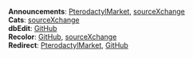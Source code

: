 **Announcements**: [PterodactylMarket](https://pterodactylmarket.com/resource/679), [sourceXchange](https://www.sourcexchange.net/products/announcements)\
**Cats**: [sourceXchange](https://www.sourcexchange.net/products/cats)\
**dbEdit**: [GitHub](https://github.com/prplwtf/blueprint-dbedit)\
**Recolor**: [GitHub](https://github.com/sp11rum/recolor), [sourceXchange](https://www.sourcexchange.net/products/recolor)\
**Redirect**: [PterodactylMarket](https://pterodactylmarket.com/resource/664), [GitHub](https://github.com/prplwtf/blueprint-redirect)